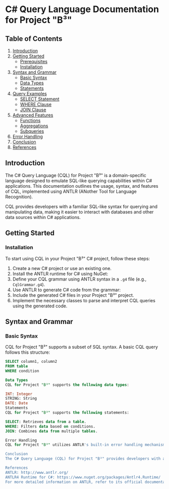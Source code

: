 # C# Query Language Documentation for Project "B³"

## Table of Contents

1. [Introduction](#introduction)
2. [Getting Started](#getting-started)
   - [Prerequisites](#prerequisites)
   - [Installation](#installation)
3. [Syntax and Grammar](#syntax-and-grammar)
   - [Basic Syntax](#basic-syntax)
   - [Data Types](#data-types)
   - [Statements](#statements)
4. [Query Examples](#query-examples)
   - [SELECT Statement](#select-statement)
   - [WHERE Clause](#where-clause)
   - [JOIN Clause](#join-clause)
5. [Advanced Features](#advanced-features)
   - [Functions](#functions)
   - [Aggregations](#aggregations)
   - [Subqueries](#subqueries)
6. [Error Handling](#error-handling)
7. [Conclusion](#conclusion)
8. [References](#references)

## Introduction

The C# Query Language (CQL) for Project "B³" is a domain-specific language designed to emulate SQL-like querying capabilities within C# applications. This documentation outlines the usage, syntax, and features of CQL, implemented using ANTLR (ANother Tool for Language Recognition).

CQL provides developers with a familiar SQL-like syntax for querying and manipulating data, making it easier to interact with databases and other data sources within C# applications.

## Getting Started


### Installation

To start using CQL in your Project "B³" C# project, follow these steps:

1. Create a new C# project or use an existing one.
2. Install the ANTLR runtime for C# using NuGet:
3. Define your CQL grammar using ANTLR syntax in a `.g4` file (e.g., `CqlGrammar.g4`).
4. Use ANTLR to generate C# code from the grammar:
5. Include the generated C# files in your Project "B³" project.
6. Implement the necessary classes to parse and interpret CQL queries using the generated code.

## Syntax and Grammar

### Basic Syntax

CQL for Project "B³" supports a subset of SQL syntax. A basic CQL query follows this structure:

```sql
SELECT column1, column2
FROM table
WHERE condition

Data Types
CQL for Project "B³" supports the following data types:

INT: Integer
STRING: String
DATE: Date
Statements
CQL for Project "B³" supports the following statements:

SELECT: Retrieves data from a table.
WHERE: Filters data based on conditions.
JOIN: Combines data from multiple tables.

Error Handling
CQL for Project "B³" utilizes ANTLR's built-in error handling mechanisms. It provides informative error messages for syntax errors and unexpected input, aiding developers in identifying and resolving issues in their queries.

Conclusion
The C# Query Language (CQL) for Project "B³" provides developers with a powerful tool to query and manipulate data within C# applications using a SQL-like syntax. By leveraging ANTLR, CQL offers a user-friendly and efficient way to interact with databases and other data sources.

References
ANTLR: http://www.antlr.org/
ANTLR4 Runtime for C#: https://www.nuget.org/packages/Antlr4.Runtime/
For more detailed information on ANTLR, refer to its official documentation and resources;